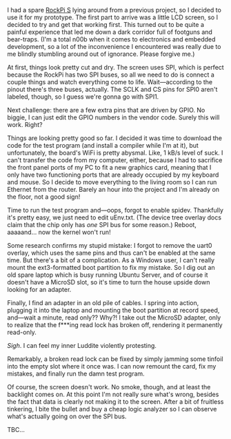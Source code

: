 

I had a spare [RockPi S](https://wiki.radxa.com/RockpiS) lying around from a previous project, so I decided to use it for my prototype. The first part to arrive was a little LCD screen, so I decided to try and get that working first. This turned out to be quite a painful experience that led me down a dark corridor full of footguns and bear-traps. (I'm a total n00b when it comes to electronics and embedded development, so a lot of the inconvenience I encountered was really due to me blindly stumbling around out of ignorance. Please forgive me.)

At first, things look pretty cut and dry. The screen uses SPI, which is perfect because the RockPi has two SPI buses, so all we need to do is connect a couple things and watch everything come to life. Wait&mdash;according to the pinout there's three buses, actually. The SCLK and CS pins for SPI0 aren't labeled, though, so I guess we're gonna go with SPI1.

Next challenge: there are a few extra pins that are driven by GPIO. No biggie, I can just edit the GPIO numbers in the vendor code. Surely this will work. Right?

Things are looking pretty good so far. I decided it was time to download the code for the test program (and install a compiler while I'm at it), but unfortunately, the board's WiFi is pretty abysmal. Like, 1 kB/s level of suck. I can't transfer the code from my computer, either, because I had to sacrifice the front panel ports of my PC to fit a new graphics card, meaning that I only have two functioning ports that are already occupied by my keyboard and mouse. So I decide to move everything to the living room so I can run Ethernet from the router. Barely an hour into the project and I'm already on the floor, not a good sign!

Time to run the test program and&mdash;oops, forgot to enable spidev. Thankfully it's pretty easy, we just need to edit uEnv.txt. (The device tree overlay docs claim that the chip only has *one* SPI bus for some reason.) Reboot, aaaaand&hellip; now the kernel won't run!

Some research confirms my stupid mistake: I forgot to remove the uart0 overlay, which uses the same pins and thus can't be enabled at the same time. But there's a bit of a complication. As a Windows user, I can't really mount the ext3-formatted boot partition to fix my mistake. So I dig out an old spare laptop which is busy running Ubuntu Server, and of course it doesn't have a MicroSD slot, so it's time to turn the house upside down looking for an adapter.

Finally, I find an adapter in an old pile of cables. I spring into action, plugging it into the laptop and mounting the boot partition at record speed, and&mdash;wait a minute, read only?? Why?! I take out the MicroSD adapter, only to realize that the f\*\*\*ing read lock has broken off, rendering it permanently read-only.

*Sigh*. I can feel my inner Luddite violently protesting.

Remarkably, a broken read lock can be fixed by simply jamming some tinfoil into the empty slot where it once was. I can now remount the card, fix my mistakes, and finally run the damn test program.

Of course, the screen doesn't work. No smoke, though, and at least the backlight comes on. At this point I'm not really sure what's wrong, besides the fact that data is clearly not making it to the screen. After a bit of fruitless tinkering, I bite the bullet and buy a cheap logic analyzer so I can observe what's actually going on over the SPI bus.

TBC...